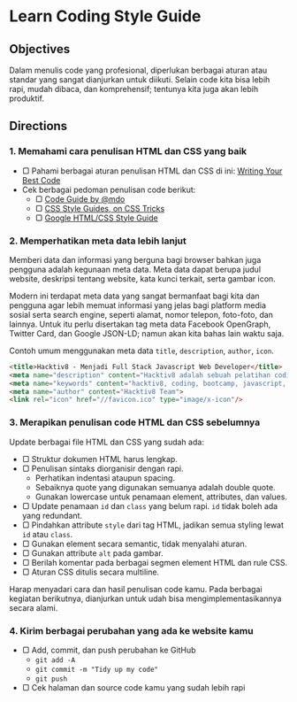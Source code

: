 # Learn Coding Style Guide

## Objectives

Dalam menulis code yang profesional, diperlukan berbagai aturan atau standar yang sangat dianjurkan untuk diikuti. Selain code kita bisa lebih rapi, mudah dibaca, dan komprehensif; tentunya kita juga akan lebih produktif.

## Directions

### 1. Memahami cara penulisan HTML dan CSS yang baik

- ▢ Pahami berbagai aturan penulisan HTML dan CSS di ini: [Writing Your Best Code](http://learn.shayhowe.com/html-css/writing-your-best-code)
- Cek berbagai pedoman penulisan code berikut:
  - ▢ [Code Guide by @mdo](http://codeguide.co)
  - ▢ [CSS Style Guides, on CSS Tricks](https://css-tricks.com/css-style-guides)
  - ▢ [Google HTML/CSS Style Guide](https://google.github.io/styleguide/htmlcssguide.xml)

### 2. Memperhatikan meta data lebih lanjut

Memberi data dan informasi yang berguna bagi browser bahkan juga pengguna adalah kegunaan meta data. Meta data dapat berupa judul website, deskripsi tentang website, kata kunci terkait, serta gambar icon.

Modern ini terdapat meta data yang sangat bermanfaat bagi kita dan pengguna agar lebih memuat informasi yang jelas bagi platform media sosial serta search engine, seperti alamat, nomor telepon, foto-foto, dan lainnya. Untuk itu perlu disertakan tag meta data Facebook OpenGraph, Twitter Card, dan Google JSON-LD; namun akan kita bahas lain waktu saja.

Contoh umum menggunakan meta data `title`, `description`, `author`, `icon`.

```html
<title>Hacktiv8 - Menjadi Full Stack Javascript Web Developer</title>
<meta name="description" content="Hacktiv8 adalah sebuah pelatihan coding fulltime di Jakarta.">
<meta name="keywords" content="hacktiv8, coding, bootcamp, javascript, web, developer">
<meta name="author" content="Hacktiv8 Team">
<link rel="icon" href="//favicon.ico" type="image/x-icon"/>
```

### 3. Merapikan penulisan code HTML dan CSS sebelumnya

Update berbagai file HTML dan CSS yang sudah ada:

- ▢ Struktur dokumen HTML harus lengkap.
- ▢ Penulisan sintaks diorganisir dengan rapi.
  - Perhatikan indentasi ataupun spacing.
  - Sebaiknya quote yang digunakan semuanya adalah double quote.
  - Gunakan lowercase untuk penamaan element, attributes, dan values.
- ▢ Update penamaan `id` dan `class` yang belum rapi. `id` tidak boleh ada yang redundant.
- ▢ Pindahkan attribute `style` dari tag HTML, jadikan semua styling lewat `id` atau `class`.
- ▢ Gunakan element secara semantic, tidak menyalahi aturan.
- ▢ Gunakan attribute `alt` pada gambar.
- ▢ Berilah komentar pada berbagai segmen element HTML dan rule CSS.
- ▢ Aturan CSS ditulis secara multiline.

Harap menyadari cara dan hasil penulisan code kamu. Pada berbagai kegiatan berikutnya, dianjurkan untuk udah bisa mengimplementasikannya secara alami.

### 4. Kirim berbagai perubahan yang ada ke website kamu

- ▢ Add, commit, dan push perubahan ke GitHub
  - `git add -A`
  - `git commit -m "Tidy up my code"`
  - `git push`
- ▢ Cek halaman dan source code kamu yang sudah lebih rapi
